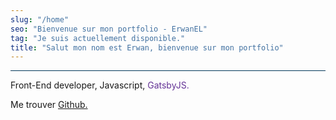 ```yaml
---
slug: "/home"
seo: "Bienvenue sur mon portfolio - ErwanEL"
tag: "Je suis actuellement disponible."
title: "Salut mon nom est Erwan, bienvenue sur mon portfolio"
---
```


<div class="content">
	<hr style="background: #023859;" class="mini" />
	<p class="subtitle-mod">
		Front-End developer, Javascript,
		<span
			style="color: #643396"
			class="has-text-weight-semibold"
		>
			GatsbyJS.
		</span>
	</p>
	<p class="subtitle">
		Me trouver
		<a
			class="github-link"
			href="https://github.com/ErwanEL/"
			target="_blank"
		>
			Github.
		</a>
	</p>
</div>
